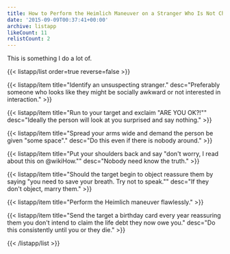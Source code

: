 ```yaml
---
title: How to Perform the Heimlich Maneuver on a Stranger Who Is Not Choking
date: '2015-09-09T00:37:41+00:00'
archive: listapp
likeCount: 11
relistCount: 2
---
```


This is something I do a lot of.

<!--more-->

{{< listapp/list order=true reverse=false >}}

   {{< listapp/item title="Identify an unsuspecting stranger."
      desc="Preferably someone who looks like they might be socially awkward or not interested in interaction." >}}

   {{< listapp/item title="Run to your target and exclaim \"ARE YOU OK?!\""
      desc="Ideally the person will look at you surprised and say nothing." >}}

   {{< listapp/item title="Spread your arms wide and demand the person be given \"some space\"."
      desc="Do this even if there is nobody around." >}}

   {{< listapp/item title="Put your shoulders back and say \"don't worry, I read about this on @wikiHow.\""
      desc="Nobody need know the truth." >}}

   {{< listapp/item title="Should the target begin to object reassure them by saying \"you need to save your breath. Try not to speak.\""
      desc="If they don't object, marry them." >}}

   {{< listapp/item title="Perform the Heimlich maneuver flawlessly." >}}

   {{< listapp/item title="Send the target a birthday card every year reassuring them you don't intend to claim the life debt they now owe you."
      desc="Do this consistently until you or they die." >}}

{{< /listapp/list >}}
